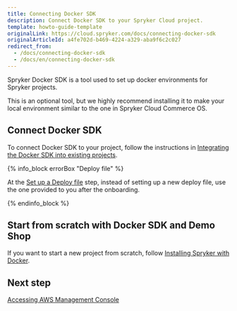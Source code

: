 ```yaml
---
title: Connecting Docker SDK
description: Connect Docker SDK to your Spryker Cloud project.
template: howto-guide-template
originalLink: https://cloud.spryker.com/docs/connecting-docker-sdk
originalArticleId: a4fe702d-b469-4224-a329-aba9f6c2c027
redirect_from:
  - /docs/connecting-docker-sdk
  - /docs/en/connecting-docker-sdk
---
```


Spryker Docker SDK is a tool used to set up docker environments for Spryker projects.

This is an optional tool, but we highly recommend installing it to make your local environment similar to the one in Spryker Cloud Commerce OS.


## Connect Docker SDK
To connect Docker SDK to your project, follow the instructions in [Integrating the Docker SDK into existing projects](/docs/scos/dev/setup/installing-spryker-with-docker/installing-spryker-with-docker.html).

{% info_block errorBox "Deploy file" %}

At the [Set up a Deploy file](/docs/scos/dev/setup/installing-spryker-with-docker/installation-guides/integrating-the-docker-sdk-into-existing-projects.html) step, instead of setting up a new deploy file, use the one provided to you after the onboarding.

{% endinfo_block %}


## Start from scratch with Docker SDK and Demo Shop

If you want to start a new project from scratch, follow [Installing Spryker with Docker](/docs/scos/dev/setup/installing-spryker-with-docker/installing-spryker-with-docker.html).


## Next step

[Accessing AWS Management Console](/docs/cloud/dev/spryker-cloud-commerce-os/access/accessing-aws-management-console.html)
